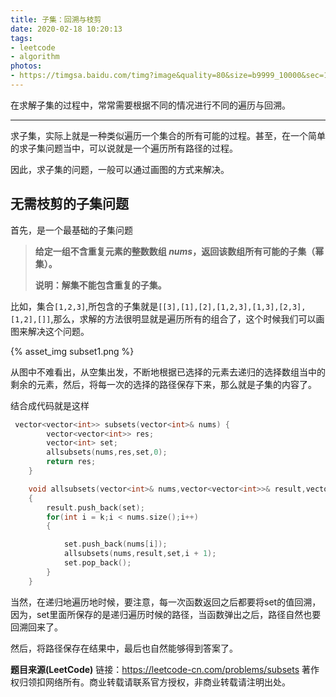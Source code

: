 ```yaml
---
title: 子集：回溯与枝剪
date: 2020-02-18 10:20:13
tags:
- leetcode
- algorithm
photos: 
- https://timgsa.baidu.com/timg?image&quality=80&size=b9999_10000&sec=1582002582948&di=3fb4611aeee2a67122b40b813ca6e8b9&imgtype=0&src=http%3A%2F%2Fb-ssl.duitang.com%2Fuploads%2Fitem%2F201410%2F12%2F20141012233523_jNLEQ.jpeg
---
```




在求解子集的过程中，常常需要根据不同的情况进行不同的遍历与回溯。

<!-- more -->

------

求子集，实际上就是一种类似遍历一个集合的所有可能的过程。甚至，在一个简单的求子集问题当中，可以说就是一个遍历所有路径的过程。

因此，求子集的问题，一般可以通过画图的方式来解决。

## 无需枝剪的子集问题

首先，是一个最基础的子集问题

> **给定一组不含重复元素的整数数组 *nums*，返回该数组所有可能的子集（幂集）。**
>
> **说明：解集不能包含重复的子集。**

比如，集合`[1,2,3]`,所包含的子集就是`[[3],[1],[2],[1,2,3],[1,3],[2,3],[1,2],[]]`,那么，求解的方法很明显就是遍历所有的组合了，这个时候我们可以画图来解决这个问题。

{% asset_img subset1.png %}

从图中不难看出，从空集出发，不断地根据已选择的元素去递归的选择数组当中的剩余的元素，然后，将每一次的选择的路径保存下来，那么就是子集的内容了。

结合成代码就是这样

```cpp
 vector<vector<int>> subsets(vector<int>& nums) {
        vector<vector<int>> res;      
        vector<int> set;
        allsubsets(nums,res,set,0);
        return res;
    }

    void allsubsets(vector<int>& nums,vector<vector<int>>& result,vector<int>& set, int k)
    {
        result.push_back(set);
        for(int i = k;i < nums.size();i++)
        {

            set.push_back(nums[i]);
            allsubsets(nums,result,set,i + 1);
            set.pop_back();
        }
    }
```

当然，在递归地遍历地时候，要注意，每一次函数返回之后都要将set的值回溯，因为，set里面所保存的是递归遍历时候的路径，当函数弹出之后，路径自然也要回溯回来了。

然后，将路径保存在结果中，最后也自然能够得到答案了。

**题目来源(LeetCode)**
链接：https://leetcode-cn.com/problems/subsets
著作权归领扣网络所有。商业转载请联系官方授权，非商业转载请注明出处。